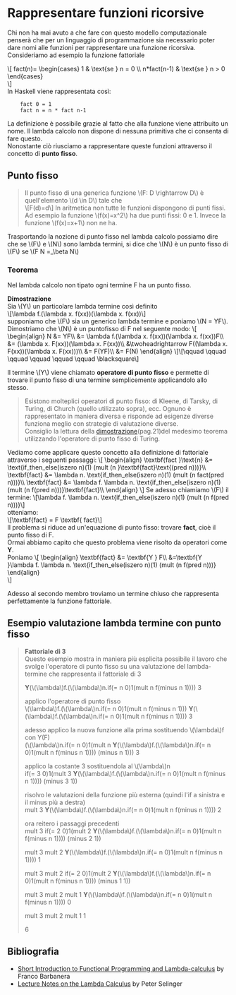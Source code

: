 # Rappresentare funzioni ricorsive
Chi non ha mai avuto a che fare con questo modello computazionale penserà che per un linguaggio di programmazione sia necessario poter dare nomi alle funzioni per rappresentare una funzione ricorsiva.  
Consideriamo ad esempio la funzione fattoriale 

\\[
    fact(n)=
    \begin{cases}
    1 & \text{se } n = 0 \\\\
    n*fact(n-1) & \text{se } n > 0
    \end{cases}    
\\]  
In Haskell viene rappresentata così:  
```
    fact 0 = 1
    fact n = n * fact n-1
```  
La definizione è possibile grazie al fatto che alla funzione viene attribuito un nome.
Il lambda calcolo non dispone di nessuna primitiva che ci consenta di fare questo.  
Nonostante ciò riusciamo a rappresentare queste funzioni attraverso il concetto di **punto fisso**.
## Punto fisso
 
> Il punto fisso di una generica funzione \\(F: D \rightarrow D\\) è quell'elemento \\(d \in D\\) tale che  
> \\[F(d)=d\\]
> In aritmetica non tutte le funzioni dispongono di punti fissi.  
> Ad esempio la funzione \\(f(x)=x^2\\) ha due punti fissi: 0 e 1.
> Invece la funzione \\(f(x)=x+1\\) non ne ha.
  
Trasportando la nozione di punto fisso nel lambda calcolo possiamo dire che se \\(F\\) e \\(N\\) sono lambda termini, 
si dice che \\(N\\) è un punto fisso di \\(F\\) se \\(F N =_\beta N\\)
### Teorema
Nel lambda calcolo non tipato ogni termine F ha un punto fisso.

**Dimostrazione**  
Sia \\(Y\\) un particolare lambda termine così definito  
\\[\lambda f.(\lambda x. f(xx))(\lambda x. f(xx))\\]  
supponiamo che \\(F\\) sia un generico lambda termine e poniamo \\(N = YF\\).  
Dimostriamo che \\(N\\) è un puntofisso di F nel seguente modo:
\\[
    \begin{align}
    N &= YF\\\\
    &= \lambda f.(\lambda x. f(xx))(\lambda x. f(xx))F\\\\
    &= (\lambda x. F(xx))(\lambda x. F(xx))\\\\
    &\twoheadrightarrow F((\lambda x. F(xx))(\lambda x. F(xx)))\\\\
    &= F(YF)\\\\
    &= F(N)
    \end{align}
\\]\\[\qquad \qquad \qquad \qquad \qquad \qquad \blacksquare\\]

Il termine \\(Y\\) viene chiamato **operatore di punto fisso** e permette di trovare il punto fisso di una termine semplicemente applicandolo allo stesso.  
> Esistono molteplici operatori di punto fisso: di Kleene, di Tarsky, di Turing, di Church (quello utilizzato sopra), ecc.
> Ognuno è rappresentato in maniera diversa e risponde ad esigenze diverse funziona meglio con strategie di valutazione diverse.  
> Consiglio la lettura della [dimostrazione](https://www.dmi.unict.it/barba/FONDAMENTI/PROGRAMMI-TESTI/READING-MATERIAL/LAMBDA-CALCULUS/lambda-calculus.pdf)(pag.21)del medesimo teorema utilizzando l'operatore di punto fisso di Turing.
  
Vediamo come applicare questo concetto alla definizione di fattoriale attraverso i seguenti passaggi:
\\[
  \begin{align}
  \textbf{fact }\text{n} &= \text{if_then_else(iszero n)(1) (mult (n }\textbf{fact}\text{(pred n)))}\\\\
  \textbf{fact} &= \lambda n. \text{if_then_else(iszero n)(1) (mult (n fact(pred n)))}\\\\
  \textbf{fact} &= \lambda f. \lambda n. \text{if_then_else(iszero n)(1) (mult (n f(pred n)))}\textbf{fact}\\\\
  \end{align}
\\]
Se adesso chiamiamo \\(F\\) il termine:
\\[\lambda f. \lambda n. \text{if_then_else(iszero n)(1) (mult (n f(pred n)))}\\]  
otteniamo:  
\\[\textbf{fact} = F \textbf{ fact}\\]  
Il problema si riduce ad un'equazione di punto fisso: trovare **fact**, cioè il punto fisso di F.  
Ormai abbiamo capito che questo problema viene risolto da operatori come **Y**.  
Poniamo 
\\[
\begin{align}
\textbf{fact} &= \textbf{Y } F\\\\
&=\textbf{Y }\lambda f. \lambda n. \text{if_then_else(iszero n)(1) (mult (n f(pred n)))}
\end{align}  
\\]

Adesso al secondo membro troviamo un termine chiuso che rappresenta perfettamente la funzione fattoriale.

## Esempio valutazione lambda termine con punto fisso
>**Fattoriale di 3**  
>Questo esempio mostra in maniera più esplicita possibile il lavoro che svolge l'operatore di punto fisso su una valutazione del lambda-termine che rappresenta il fattoriale di 3  
>  
>**Y**(\\(\lambda\\)f.(\\(\lambda\\)n.if(= n 0)1(mult n f(minus n 1)))) 3  
>  
>applico l'operatore di punto fisso  
>\\(\lambda\\)f.(\\(\lambda\\)n.if(= n 0)1(mult n f(minus n 1))) **Y**(\\(\lambda\\)f.(\\(\lambda\\)n.if(= n 0)1(mult n f(minus n 1)))) 3  
>  
>adesso applico la nuova funzione alla prima sostituendo \\(\lambda\\)f con Y(F)  
>(\\(\lambda\\)n.if(= n 0)1(mult n **Y**(\\(\lambda\\)f.(\\(\lambda\\)n.if(= n 0)1(mult n f(minus n 1)))) (minus n 1))) 3  
>  
>applico la costante 3 sostituendola al \\(\lambda\\)n  
>if(= 3 0)1(mult 3 **Y**(\\(\lambda\\)f.(\\(\lambda\\)n.if(= n 0)1(mult n f(minus n 1)))) (minus 3 1))  
>  
>risolvo le valutazioni della funzione più esterna (quindi l'if a sinistra e il minus più a destra)  
>mult 3 **Y**(\\(\lambda\\)f.(\\(\lambda\\)n.if(= n 0)1(mult n f(minus n 1)))) 2  
>  
>ora reitero i passaggi precedenti  
>mult 3 if(= 2 0)1(mult 2 **Y**(\\(\lambda\\)f.(\\(\lambda\\)n.if(= n 0)1(mult n f(minus n 1)))) (minus 2 1))  
>  
>mult 3 mult 2 **Y**(\\(\lambda\\)f.(\\(\lambda\\)n.if(= n 0)1(mult n f(minus n 1)))) 1  
>  
>mult 3 mult 2 if(= 2 0)1(mult 2 **Y**(\\(\lambda\\)f.(\\(\lambda\\)n.if(= n 0)1(mult n f(minus n 1)))) (minus 1 1))  
>  
>mult 3 mult 2 mult 1 **Y**(\\(\lambda\\)f.(\\(\lambda\\)n.if(= n 0)1(mult n f(minus n 1)))) 0  
>  
>mult 3 mult 2 mult 1 1  
>  
>6

## Bibliografia
- [Short Introduction to Functional Programming and Lambda-calculus](https://www.dmi.unict.it/barba/PRINC-FUN-CONC/PROGRAMMI-TESTI/READING-MATERIAL/ShortIntroFPprog-lang.htm) by Franco Barbanera
- [Lecture Notes on the Lambda Calculus](https://www.dmi.unict.it/barba/FONDAMENTI/PROGRAMMI-TESTI/READING-MATERIAL/LAMBDA-CALCULUS/lambda-calculus.pdf) by Peter Selinger